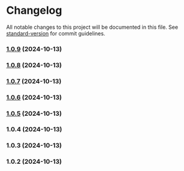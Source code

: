 # Changelog

All notable changes to this project will be documented in this file. See [standard-version](https://github.com/conventional-changelog/standard-version) for commit guidelines.

### [1.0.9](https://github.com/oscarjesus2/jobbusiness/compare/v1.0.37...v1.0.9) (2024-10-13)

### [1.0.8](https://github.com/oscarjesus2/jobbusiness/compare/v1.0.37...v1.0.8) (2024-10-13)

### [1.0.7](https://github.com/oscarjesus2/jobbusiness/compare/v1.0.37...v1.0.7) (2024-10-13)

### [1.0.6](https://github.com/oscarjesus2/jobbusiness/compare/v1.0.37...v1.0.6) (2024-10-13)

### [1.0.5](https://github.com/oscarjesus2/jobbusiness/compare/v1.0.37...v1.0.5) (2024-10-13)

### 1.0.4 (2024-10-13)

### 1.0.3 (2024-10-13)

### 1.0.2 (2024-10-13)
